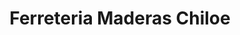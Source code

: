 ---
title: "Ferreteria Maderas Chiloe"
url: /ancud/ferreteria-maderas-chiloe/
shop: hágalo usted mismo
---